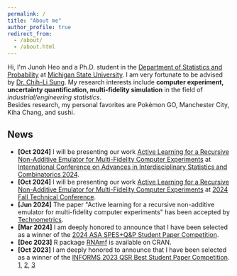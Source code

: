 ```yaml
---
permalink: /
title: "About me"
author_profile: true
redirect_from: 
  - /about/
  - /about.html
---
```


Hi, I'm Junoh Heo and a Ph.D. student in the [Department of Statistics and Probability](https://stt.natsci.msu.edu/) at [Michigan State University](https://msu.edu/). I am very fortunate to be advised by [Dr. Chih-Li Sung](https://chihli.github.io). My research interests include **computer experiment, uncertainty quantification, multi-fidelity simulation** in the field of *industrial/engineering statistics*.\
Besides research, my personal favorites are Pokémon GO, Manchester City, Kiha Chang, and sushi.
<!-- **I am on the 2024-2025 academic job market and would be glad to discuss any opportunities starting after May 2025. Please feel free to reach out to me!**-->

News
------
* **[Oct 2024]** I will be presenting our work [Active Learning for a Recursive Non-Additive Emulator for Multi-Fidelity Computer Experiments](https://doi.org/10.1080/00401706.2024.2376173) at [International Conference on Advances in Interdisciplinary Statistics and Combinatorics 2024](https://mathstats.uncg.edu/aisc/).
* **[Oct 2024]** I will be presenting our work [Active Learning for a Recursive Non-Additive Emulator for Multi-Fidelity Computer Experiments](https://doi.org/10.1080/00401706.2024.2376173) at [2024 Fall Technical Conference](https://falltechnicalconference.org).
* **[Jun 2024]** The paper "Active learning for a recursive non-additive emulator for multi-fidelity computer experiments" has been accepted by [Technometrics](https://doi.org/10.1080/00401706.2024.2376173).
* **[Mar 2024]** I am deeply honored to announce that I have been selected as a winner of the [2024 ASA SPES+Q&P Student Paper Competition](https://community.amstat.org/spes/outreach/studentpapercompetition). 
* **[Dec 2023]** R package [RNAmf](https://cran.r-project.org/web/packages/RNAmf/index.html) is available on CRAN.
* **[Oct 2023]** I am deeply honored to announce that I have been selected as a winner of the [INFORMS 2023 QSR Best Student Paper Competition](https://connect.informs.org/qsr/awards). [1](https://www.informs.org/Recognizing-Excellence/Community-Prizes/Quality-Statistics-Reliability-Section/Best-Student-Paper), [2](https://www.linkedin.com/posts/informs-quality-statistics-and-reliability-qsr_informsqsr-quality-statistics-activity-7120983705677963264-GJyB/), [3](https://stt.natsci.msu.edu/news/heo-wins-informs-2023-best-student-paper-competition.aspx)
